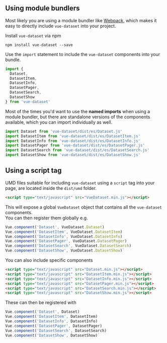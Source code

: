 ## Using module bundlers

Most likely you are using a module bundler like [Webpack](https://webpack.js.org/), which makes it easy to directly include `vue-dataset` into your project.  

Install `vue-dataset` via npm
```
npm install vue-dataset --save
```

Use the ```import``` statement to include the `vue-dataset` components into your bundle.  

```js
import { 
  Dataset,
  DatasetItem,
  DatasetInfo,
  DatasetPager,
  DatasetSearch,
  DatasetShow
} from 'vue-dataset'
```

<div class="mb-4"></div>

Most of the times you'd want to use the **named imports** when using a module bundler, but there are standalone versions of the components available, which you can import individually as well.

``` js
import Dataset from 'vue-dataset/dist/es/Dataset.js'
import DatasetItem from 'vue-dataset/dist/es/DatasetItem.js'
import DatasetInfo from 'vue-dataset/dist/es/DatasetInfo.js'
import DatasetPager from 'vue-dataset/dist/es/DatasetPager.js'
import DatasetSearch from 'vue-dataset/dist/es/DatasetSearch.js'
import DatasetShow from 'vue-dataset/dist/es/DatasetShow.js'
```

## Using a script tag

UMD files suitable for including `vue-dataset` using a `script` tag into your page, are located inside the `dist/umd` folder.

``` html
<script type="text/javascript" src="VueDataset.min.js"></script>
```

This will expose a global `VueDataset` object that contains all the `vue-dataset` components.  
You can then register them globally e.g.

```js
Vue.component('Dataset', VueDataset.Dataset)
Vue.component('DatasetItem', VueDataset.DatasetItem)
Vue.component('DatasetInfo', VueDataset.DatasetInfo)
Vue.component('DatasetPager', VueDataset.DatasetPager)
Vue.component('DatasetSearch', VueDataset.DatasetSearch)
Vue.component('DatasetShow', VueDataset.DatasetShow)`
```

You can also include specific components

``` html
<script type="text/javascript" src="Dataset.min.js"></script>
<script type="text/javascript" src="DatasetItem.min.js"></script>
<script type="text/javascript" src="DatasetInfo.min.js"></script>
<script type="text/javascript" src="DatasetPager.min.js"></script>
<script type="text/javascript" src="DatasetSearch.min.js"></script>
<script type="text/javascript" src="DatasetShow.min.js"></script>
```

These can then be registered with
```js
Vue.component('Dataset', Dataset)
Vue.component('DatasetItem', DatasetItem)
Vue.component('DatasetInfo', DatasetInfo)
Vue.component('DatasetPager', DatasetPager)
Vue.component('DatasetSearch', DatasetSearch)
Vue.component('DatasetShow', DatasetShow)`
```
